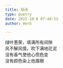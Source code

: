 ```yaml
---  
title: 短诗  
type: poetry  
date: 2015-10-8 07:40:53  
author: Herb  

---  
```

绿叶葱荣，填满所有间隙  
风不解风情，吹下满地花泥  
没有香气使他心慌色变  
没有颜色染上他眉眼